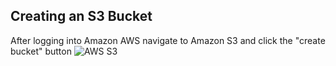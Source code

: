 
## Creating an S3 Bucket

After logging into Amazon AWS navigate to Amazon S3 and click the "create bucket" button
![AWS S3](https://i.ibb.co/Gf6VGLv/Screen-Shot-2021-05-27-at-9-24-40-AM.png)
